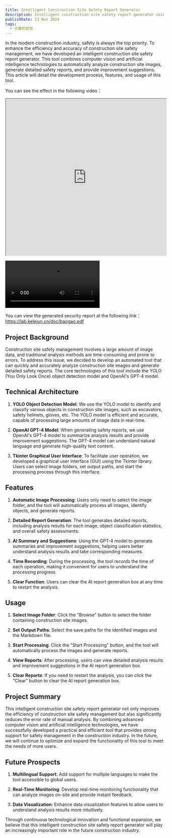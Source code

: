 ```yaml
---
title: Intelligent Construction Site Safety Report Generator
description: Intelligent construction site safety report generator using YOLO and GPT-4 for automated image analysis and report generation.
publishDate: 13 Nov 2024
tags:
  - 计算机视觉
---
```

In the modern construction industry, safety is always the top priority. To enhance the efficiency and accuracy of construction site safety management, we have developed an intelligent construction site safety report generator. This tool combines computer vision and artificial intelligence technologies to automatically analyze construction site images, generate detailed safety reports, and provide improvement suggestions. This article will detail the development process, features, and usage of this tool.  

You can see the effect in the following video：  
<iframe height=498 width=510 src="https://pt9wnw.ch.files.1drv.com/y4mHB4LIhRBkfLzJspkHRtyueOvKIL2oxRhRiCYc4dyc-ta7Y-QsZxeBshAY0I9xHTXNcNi3AvsRGkJVscPXvenGWB88xIaKec0FcoOWKTZEeBWCc9RrgE4Jd6J5yL6Y52I-_-_QEHVhL3RNkDYwpyV2vWdYaMgThULORg6y8Q-JMlb0myY6j37SPjEP8Pv5kPvSM0k2UxvGzEbO_pSPNYA-S5fAoAJ1_EQtg9-cBaIdlE?AVOverride=1"> </iframe>

<video src="https://pt9wnw.ch.files.1drv.com/y4mHB4LIhRBkfLzJspkHRtyueOvKIL2oxRhRiCYc4dyc-ta7Y-QsZxeBshAY0I9xHTXNcNi3AvsRGkJVscPXvenGWB88xIaKec0FcoOWKTZEeBWCc9RrgE4Jd6J5yL6Y52I-_-_QEHVhL3RNkDYwpyV2vWdYaMgThULORg6y8Q-JMlb0myY6j37SPjEP8Pv5kPvSM0k2UxvGzEbO_pSPNYA-S5fAoAJ1_EQtg9-cBaIdlE?AVOverride=1"></video>
  
You can view the generated security report at the following link：  
https://lab.kelejun.cn/doc/baogao.pdf
## Project Background

Construction site safety management involves a large amount of image data, and traditional analysis methods are time-consuming and prone to errors. To address this issue, we decided to develop an automated tool that can quickly and accurately analyze construction site images and generate detailed safety reports. The core technologies of this tool include the YOLO (You Only Look Once) object detection model and OpenAI's GPT-4 model.

## Technical Architecture

1. **YOLO Object Detection Model**: We use the YOLO model to identify and classify various objects in construction site images, such as excavators, safety helmets, gloves, etc. The YOLO model is efficient and accurate, capable of processing large amounts of image data in real-time.

2. **OpenAI GPT-4 Model**: When generating safety reports, we use OpenAI's GPT-4 model to summarize analysis results and provide improvement suggestions. The GPT-4 model can understand natural language and generate high-quality text content.

3. **Tkinter Graphical User Interface**: To facilitate user operation, we developed a graphical user interface (GUI) using the Tkinter library. Users can select image folders, set output paths, and start the processing process through this interface.

## Features

1. **Automatic Image Processing**: Users only need to select the image folder, and the tool will automatically process all images, identify objects, and generate reports.

2. **Detailed Report Generation**: The tool generates detailed reports, including analysis results for each image, object classification statistics, and overall safety assessments.

3. **AI Summary and Suggestions**: Using the GPT-4 model to generate summaries and improvement suggestions, helping users better understand analysis results and take corresponding measures.

4. **Time Recording**: During the processing, the tool records the time of each operation, making it convenient for users to understand the processing progress.

5. **Clear Function**: Users can clear the AI report generation box at any time to restart the analysis.

## Usage

1. **Select Image Folder**: Click the "Browse" button to select the folder containing construction site images.

2. **Set Output Paths**: Select the save paths for the identified images and the Markdown file.

3. **Start Processing**: Click the "Start Processing" button, and the tool will automatically process the images and generate reports.

4. **View Reports**: After processing, users can view detailed analysis results and improvement suggestions in the AI report generation box.

5. **Clear Reports**: If you need to restart the analysis, you can click the "Clear" button to clear the AI report generation box.

## Project Summary

This intelligent construction site safety report generator not only improves the efficiency of construction site safety management but also significantly reduces the error rate of manual analysis. By combining advanced computer vision and artificial intelligence technologies, we have successfully developed a practical and efficient tool that provides strong support for safety management in the construction industry. In the future, we will continue to optimize and expand the functionality of this tool to meet the needs of more users.

## Future Prospects

1. **Multilingual Support**: Add support for multiple languages to make the tool accessible to global users.

2. **Real-Time Monitoring**: Develop real-time monitoring functionality that can analyze images on-site and provide instant feedback.

3. **Data Visualization**: Enhance data visualization features to allow users to understand analysis results more intuitively.

Through continuous technological innovation and functional expansion, we believe that this intelligent construction site safety report generator will play an increasingly important role in the future construction industry.